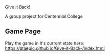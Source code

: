 Give it Back!

A group project for Centennial College

## Game Page

Play the game in it's current state here:<br>
https://gtaepic.github.io/Give-it-Back-/index.html